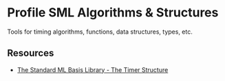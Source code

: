 # Profile SML Algorithms & Structures

Tools for timing algorithms, functions, data structures, types, etc.

## Resources

- [The Standard ML Basis Library - The Timer Structure][100]

[100]:[http://sml.sourceforge.net/Basis/timer.html]
